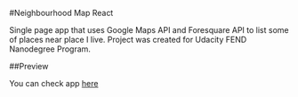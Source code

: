 #Neighbourhood Map React

Single page app that uses Google Maps API and Foresquare API to list some of places near place I live. Project was created for Udacity FEND Nanodegree Program.

##Preview

You can check app [here](https://www.google.com)
